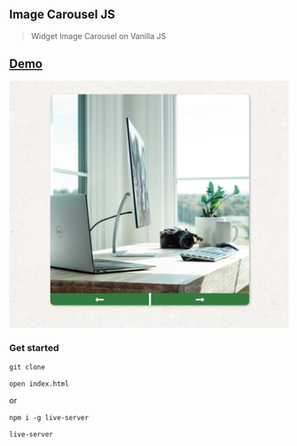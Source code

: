 ## Image Carousel JS

> Widget Image Carousel on Vanilla JS

## [Demo](http://image-carousel-js-ab.surge.sh)
[![IMAGE ALT TEXT HERE](./uploads/screen.png)](https://nimb.ws/PNop2D)

### Get started

```shell script
git clone
```
```shell script
open index.html
```
or
```shell script
npm i -g live-server
```
```shell script
live-server
```

